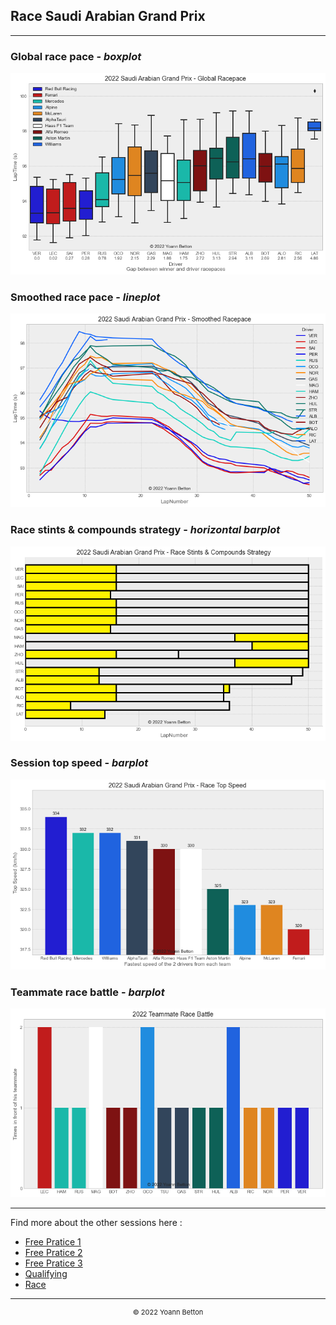 ## Race Saudi Arabian Grand Prix

---

### Global race pace - *boxplot*

<img src="/output/2022-03-27_Saudi_Arabian_Grand_Prix/global_racepace_white.png?raw=true"/>

### Smoothed race pace - *lineplot*

<img src="/output/2022-03-27_Saudi_Arabian_Grand_Prix/smoothed_racepace_white.png?raw=true"/>

### Race stints & compounds strategy - *horizontal barplot*

<img src="/output/2022-03-27_Saudi_Arabian_Grand_Prix/race_stints_compounds_stategy_white.png?raw=true"/>

### Session top speed - *barplot*

<img src="/output/2022-03-27_Saudi_Arabian_Grand_Prix/topspeed_race_white.png?raw=true"/>

### Teammate race battle - *barplot*

<img src="/output/2022-03-27_Saudi_Arabian_Grand_Prix/teammates_race_battle_white.png?raw=true"/>

--- 

Find more about the other sessions here :
  - [Free Pratice 1](/page/FP1/2022-03-27_Saudi_Arabian_Grand_Prix)  
  - [Free Pratice 2](/page/FP2/2022-03-27_Saudi_Arabian_Grand_Prix) 
  - [Free Pratice 3](/page/FP3/2022-03-27_Saudi_Arabian_Grand_Prix)
  - [Qualifying](/page/Qualifying/2022-03-27_Saudi_Arabian_Grand_Prix) 
  - [Race](/page/Race/2022-03-27_Saudi_Arabian_Grand_Prix)

---

<div style="text-align: center">
  <p style="font-size:11px">&copy; 2022 Yoann Betton</p>
</div>

<!-- ---

<p style="font-size:11px">Page generated from <a href="https://github.com/yoannbtn/yoannbtn.github.io">github.com/yoannbtn</a>.</p> -->